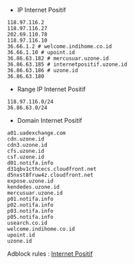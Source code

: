 * IP Internet Positif
```
118.97.116.2
118.97.116.27
202.69.110.78
118.97.116.10
36.66.1.2 # welcome.indihome.co.id
36.66.1.10 # upoint.id
36.86.63.182 # mercusuar.uzone.id
36.86.63.185 # internetpositif.uzone.id
36.86.63.186 # uzone.id
36.86.63.180
```

* Range IP Internet Positif
```
118.97.116.0/24
36.86.63.0/24
```
* Domain Internet Positif
```
a01.uadexchange.com
cdn.uzone.id
cdn3.uzone.id
cfs.uzone.id
csf.uzone.id
d01.notifa.info
d31qbv1cthcecs.cloudfront.net
d5nxst8fruw4z.cloudfront.net
expose.uzone.id
kendedes.uzone.id
mercusuar.uzone.id
p01.notifa.info
p02.notifa.info
p03.notifa.info
p05.notifa.info
usearch.co.id
welcome.indihome.co.id
upoint.id
uzone.id
```
Adblock rules : [Internet Positif](https://hostlist.yuiistic.my.id/add/internet-positif.txt)
